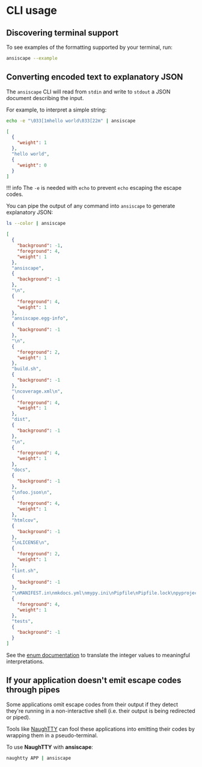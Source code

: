 # CLI usage

## Discovering terminal support

To see examples of the formatting supported by your terminal, run:

```bash
ansiscape --example
```

## Converting encoded text to explanatory JSON

The `ansiscape` CLI will read from `stdin` and write to `stdout` a JSON document describing the input.

For example, to interpret a simple string:

```bash
echo -e "\033[1mhello world\033[22m" | ansiscape
```

```json
[
  {
    "weight": 1
  },
  "hello world",
  {
    "weight": 0
  }
]
```

!!! info
    The `-e` is needed with `echo` to prevent `echo` escaping the escape codes.

You can pipe the output of any command into `ansiscape` to generate explanatory JSON:

```bash
ls --color | ansiscape
```

```json
[
  {
    "background": -1,
    "foreground": 4,
    "weight": 1
  },
  "ansiscape",
  {
    "background": -1
  },
  "\n",
  {
    "foreground": 4,
    "weight": 1
  },
  "ansiscape.egg-info",
  {
    "background": -1
  },
  "\n",
  {
    "foreground": 2,
    "weight": 1
  },
  "build.sh",
  {
    "background": -1
  },
  "\ncoverage.xml\n",
  {
    "foreground": 4,
    "weight": 1
  },
  "dist",
  {
    "background": -1
  },
  "\n",
  {
    "foreground": 4,
    "weight": 1
  },
  "docs",
  {
    "background": -1
  },
  "\nfoo.json\n",
  {
    "foreground": 4,
    "weight": 1
  },
  "htmlcov",
  {
    "background": -1
  },
  "\nLICENSE\n",
  {
    "foreground": 2,
    "weight": 1
  },
  "lint.sh",
  {
    "background": -1
  },
  "\nMANIFEST.in\nmkdocs.yml\nmypy.ini\nPipfile\nPipfile.lock\npyproject.toml\nREADME.md\nsetup.py\n",
  {
    "foreground": 4,
    "weight": 1
  },
  "tests",
  {
    "background": -1
  }
]
```

See the [enum documentation](interpretation.md) to translate the integer values to meaningful interpretations.

## If your application doesn't emit escape codes through pipes

Some applications omit escape codes from their output if they detect they're running in a non-interactive shell (i.e. their output is being redirected or piped).

Tools like [NaughTTY](https://github.com/cariad/naughtty/) can fool these applications into emitting their codes by wrapping them in a pseudo-terminal.

To use **NaughTTY** with **ansiscape**:

```bash
naughtty APP | ansiscape
```
